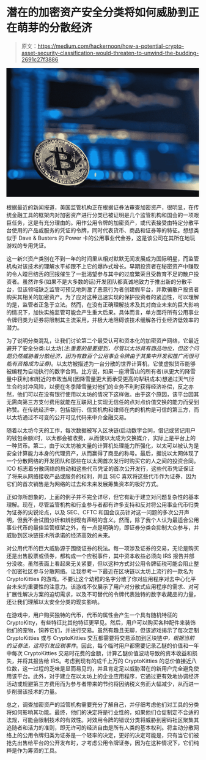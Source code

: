 # 潜在的加密资产安全分类将如何威胁到正在萌芽的分散经济

> 原文：<https://medium.com/hackernoon/how-a-potential-crypto-asset-security-classification-would-threaten-to-unwind-the-budding-2691c27f3886>

![](img/3109df44a92fa29c99d8ee8afc3dd74c.png)

根据最近的新闻报道，美国监管机构正在根据证券法审查加密资产，很明显，在传统金融工具的框架内对加密资产进行分类已被证明是几个监管机构和国会的一项艰巨任务，这是有充分理由的。用作公用令牌的加密资产，或代表接受由特定分散平台使用的产品或服务的凭证的令牌，同时代表货币、商品和证券等的特征。想想类似于 Dave & Busters 的 Power 卡的公用事业代金券，这是该公司在其所在地玩游戏的专用凭证。

这一新兴资产类别在不到一年的时间里从相对默默无闻发展成为国际明星，而监管机构对该技术的理解水平却跟不上它的爆炸式增长。早期投资者在秘密资产中赚取的令人瞠目结舌的回报催生了一批渴望参与其中的过度繁荣且受教育不足的散户投资者。虽然许多(如果不是大多数的话)开发团队都真诚地致力于推出新的分散平台，但该领域缺乏监管可预见地刺激了恶意行为者创建假平台，并欺骗散户投资者购买其相关的加密资产。为了应对这种迅速实现的保护投资者的紧迫性，可以理解的是，监管者正急于立法。然而，在没有正确理解技术及其对商业未来的巨大影响的情况下，加快实施监管可能会产生重大后果。具体而言，单方面将所有公用事业令牌归类为证券将限制其主流采用，并极大地阻碍该技术缓解各行业经济低效率的潜力。

为了说明分类混乱，让我们讨论第二个最受认可和资本化的加密资产网络，它最近避开了安全分类:以太坊(*注:重要的是要提到，尽管以太坊具有商品地位，但这个问题仍然威胁着分散经济，因为有数百个公用事业令牌由于其集中开发和推广而很可能有资格成为证券)*。以太坊被描述为一台分散的世界计算机，它使虚拟货币能够被编程为自动执行的数字合同。比方说，如果一座滑雪山的所有者(从更大的降雪量中获利)和附近的市政当局(因降雪量更大而承受更高的犁耕成本)想通过天气衍生合约对冲风险，以便在冬季降雪量对他们的业务不利时获得经济补偿，反之亦然，他们可以在没有银行使用以太坊的情况下这样做。由于这个原因，该平台因其无需向第三方支付费用就能在互联网上实现无信任的点对点价值交换的能力而受到称赞。在传统经济中，包括银行、信贷机构和律师在内的机构是可信的第三方，而以太坊通过不可变的公开可见代码来中介金融交易。

随着以太坊今天的工作，每次数据被写入区块链(启动数字合同，借记或贷记用户的钱包余额)时，以太都会被收费，从而使以太成为交换媒介，实际上是平台上的一种货币。第二，由于以太坊被大量的计算机处理能力所强化，以太可以被认为是安全计算能力本身的代理资产，从而赢得了商品的称号。最后，据说以太网体现了一个分散网络的开发团队和那些在以太网首次发行时购买它的人之间的投资合同。ICO 标志着分散网络的启动和这些代币凭证的首次公开发行，这些代币凭证保证了将来从网络接收产品或服务的权利，并且 SEC 喜欢将这些代币作为证券，因为它们的首次销售是为网络的过去和未来发展筹集资本的极好方式。

正如你所想象的，上面的例子并不完全详尽，但它有助于建立对问题复杂性的基本理解。现在，尽管监管机构和行业参与者都有许多支持和反对将公用事业代币归类为证券的尖锐论点，以及 SEC、CFTC 和国会议员针对这一问题的多次公开声明，但我不会试图分析和辨别现有声明的含义。然而，除了我个人认为最适合公用事业代币的最佳监管框架之外，有一点是明确的，即证券分类会抑制大众参与，并威胁到区块链技术所承诺的经济高效的未来。

对公用代币的巨大威胁源于围绕证券的税法。每一项涉及证券的交易，无论是购买还是出售股票或债券，都构成一个应税事件，其中资本收益必须向 IRS 报告并部分没收。虽然表面上看起来无关紧要，但以这种方式对公用令牌征税可能会阻止整个加密社区参与分散网络。让我参考一下最近在区块链以太坊上流行的一款名为 CryptoKitties 的游戏。不要让这个幼稚的名字分散了你对应用程序对去中心化平台未来的重要性的注意力。该游戏不仅展示了用户对分散式应用程序的需求、对可扩展性解决方案的迫切需求，以及不可替代的令牌代表独特的数字收藏品的力量，还让我们理解以太安全分类的现实影响。

在游戏中，用户购买独特的代币，代币的属性会产生一个具有随机特征的 CryptoKitty，有些特征比其他特征更罕见。然后，用户可以购买各种配件来装饰他们的宠物，饲养它们，并进行交易。虽然有趣且无聊，但该游戏揭示了每次定制 CryptoKitties 或与 CryptoKitties 交互都需要将交易添加到区块链*中，根据当前的证券法，这将引发应税事件*。因此，每个临时用户都需要记录乙醚的价值和一年中每次 CryptoKitties 交易时花费的金额，计算乙醚价值波动导致的资本收益和损失，并将其报告给 IRS。考虑到现有的成千上万的 CryptoKitties 的总价值接近八位数，这一过程的乏味是显而易见的，并且肯定足以威胁潜在的新用户完全避免使用该平台。此外，对于建立在以太坊上的企业应用程序，它通过更有效地协调经济活动或规避第三方费用而为参与者带来的节约将因纳税义务而大幅减少，从而进一步削弱该技术的力量。

总之，调查加密资产的监管机构需要充分了解自己，并仔细考虑他们对工具的分类将如何影响其功能。最终，他们的决定将是行业性的，如果他们仓促制定不合适的法规，可能会限制技术的有效性。对效用令牌的错误分类将威胁到密码社区聚集其追随者和活力的准则，即无许可的经济自由是所有人类的基本权利。将主动分散网络上的公用令牌归类为证券是一个轻率的决定，更好的决定可能是，只有当它们被抢先出售给平台的公开发布时，才考虑公用令牌证券，因为在这种情况下，它们纯粹是作为筹资的工具。